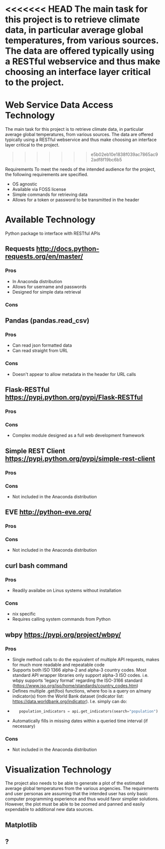 <<<<<<< HEAD
The main task for this project is to retrieve climate data, in particular average global temperatures, from various sources. The data are offered typically using a RESTful webservice and thus make choosing an interface layer critical to the project.
=======
# Web Service Data Access Technology
The main task for this project is to retrieve climate data, in particular average global temperatures, from various sources. The data are offered typically using a RESTful webservice and thus make choosing an interface layer critical to the project.
>>>>>>> e5b02eb10e1838f039ac7865ac92adf8f19bc6b5

Requirements
To meet the needs of the intended audience for the project, the following requirements are specified.
* OS agnostic
* Available via FOSS license
* Simple commands for retrieving data
* Allows for a token or password to be transmitted in the header

# Available Technology
Python package to interface with RESTful APIs
## Requests http://docs.python-requests.org/en/master/
### Pros
* In Anaconda distribution
* Allows for username and passwords
* Designed for simple data retrieval
### Cons

## Pandas (pandas.read_csv)
### Pros
* Can read json formatted data
* Can read straight from URL
### Cons
* Doesn't appear to allow metadata in the header for URL calls


## Flask-RESTful https://pypi.python.org/pypi/Flask-RESTful
### Pros
### Cons
* Complex module designed as a full web development framework

## Simple REST Client https://pypi.python.org/pypi/simple-rest-client
### Pros
### Cons
* Not included in the Anaconda distribution

## EVE http://python-eve.org/
### Pros
### Cons
* Not included in the Anaconda distribution

## curl bash command
### Pros
* Readily availabe on Linus systems without installation
### Cons
* nix specific
* Requires calling system commands from Python


## wbpy https://pypi.org/project/wbpy/
### Pros
* Single method calls to do the equivalent of multiple API requests, makes for much more readable and repeatable code
* Supports both ISO 1366 alpha-2 and alpha-3 country codes. Most standard API wrapper libraries only support alpha-3 ISO codes. i.e. wbpy supports 'legacy format' regarding the ISO-3166 standard (https://www.iso.org/iso/home/standards/country_codes.htm)
* Defines multiple .get(foo) functions, where foo is a query on a/many indicator(s) from the World Bank dataset (indicator list: https://data.worldbank.org/indicator). I.e. simply can do:
* ```python
     population_indicators = api.get_indicators(search="population")
     ```
* Automatically fills in missing dates within a queried time interval (if necessary)
### Cons
* Not included in the Anaconda distribution

# Visualization Technology
The project also needs to be able to generate a plot of the estimated average global temperatures from the various angencies. The requirements and user personas are assuming that the intended user has only basic computer programming experience and thus would favor simplier solutions. However, the plot must be able to be zoomed and panned and easily expendable to additional new data sources.

## Matplotlib


## ?

